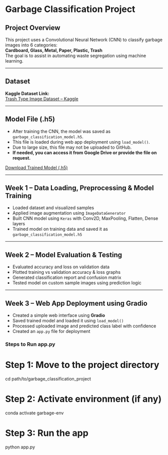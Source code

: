 #  Garbage Classification Project

##  Project Overview
This project uses a Convolutional Neural Network (CNN) to classify garbage images into 6 categories:  
**Cardboard, Glass, Metal, Paper, Plastic, Trash**  
The goal is to assist in automating waste segregation using machine learning.

---

##  Dataset
**Kaggle Dataset Link:**  
[Trash Type Image Dataset – Kaggle](https://www.kaggle.com/datasets/farzadnekouei/trash-type-image-dataset)

---

##  Model File (.h5)
- After training the CNN, the model was saved as `garbage_classification_model.h5`.
- This file is loaded during web app deployment using `load_model()`.
- Due to large size, this file may not be uploaded to GitHub.
-  **If needed, you can access it from Google Drive or provide the file on request.**
  
[Download Trained Model (.h5)](https://drive.google.com/file/d/1BYKXTaiysGncSXobx2O17VAwCKTIavqo/view?usp=sharing) 

---

##  Week 1 – Data Loading, Preprocessing & Model Training

- Loaded dataset and visualized samples
- Applied image augmentation using `ImageDataGenerator`
- Built CNN model using `Keras` with Conv2D, MaxPooling, Flatten, Dense layers
- Trained model on training data and saved it as `garbage_classification_model.h5`

---

##  Week 2 – Model Evaluation & Testing

- Evaluated accuracy and loss on validation data
- Plotted training vs validation accuracy & loss graphs
- Generated classification report and confusion matrix
- Tested model on custom sample images using prediction logic

---

##  Week 3 – Web App Deployment using Gradio

- Created a simple web interface using **Gradio**
- Saved trained model and loaded it using `load_model()`
- Processed uploaded image and predicted class label with confidence
- Created an `app.py` file for deployment

###  Steps to Run app.py


# Step 1: Move to the project directory
cd path/to/garbage_classification_project

# Step 2: Activate environment (if any)
conda activate garbage-env

# Step 3: Run the app
python app.py
